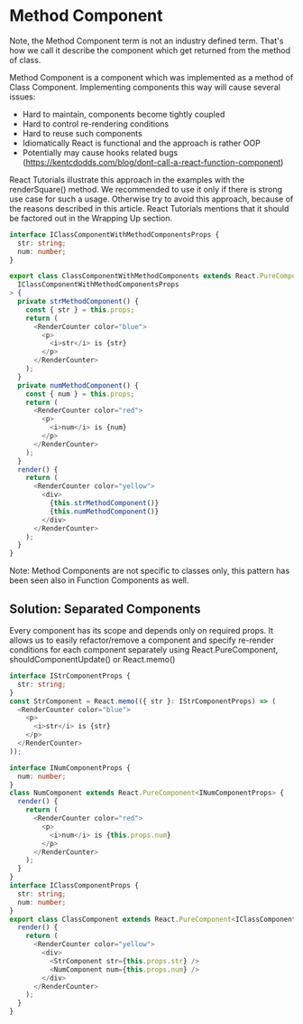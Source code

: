 # Method Component

Note, the Method Component term is not an industry defined term. That's how we call it describe the component which get returned from the method of class.

Method Component is a component which was implemented as a method of Class Component. Implementing components this way will cause several issues:

- Hard to maintain, components become tightly coupled
- Hard to control re-rendering conditions
- Hard to reuse such components
- Idiomatically React is functional and the approach is rather OOP
- Potentially may cause hooks related bugs (https://kentcdodds.com/blog/dont-call-a-react-function-component)

React Tutorials illustrate this approach in the examples with the renderSquare() method. We recommended to use it only if there is strong use case for such a usage. Otherwise try to avoid this approach, because of the reasons described in this article. React Tutorials mentions that it should be factored out in the Wrapping Up section.

```ts
interface IClassComponentWithMethodComponentsProps {
  str: string;
  num: number;
}

export class ClassComponentWithMethodComponents extends React.PureComponent<
  IClassComponentWithMethodComponentsProps
> {
  private strMethodComponent() {
    const { str } = this.props;
    return (
      <RenderCounter color="blue">
        <p>
          <i>str</i> is {str}
        </p>
      </RenderCounter>
    );
  }
  private numMethodComponent() {
    const { num } = this.props;
    return (
      <RenderCounter color="red">
        <p>
          <i>num</i> is {num}
        </p>
      </RenderCounter>
    );
  }
  render() {
    return (
      <RenderCounter color="yellow">
        <div>
          {this.strMethodComponent()}
          {this.numMethodComponent()}
        </div>
      </RenderCounter>
    );
  }
}
```

Note: Method Components are not specific to classes only, this pattern has been seen also in Function Components as well.

## Solution: Separated Components

Every component has its scope and depends only on required props. It allows us to easily refactor/remove a component and specify re-render conditions for each component separately using React.PureComponent, shouldComponentUpdate() or React.memo()

```ts
interface IStrComponentProps {
  str: string;
}
const StrComponent = React.memo(({ str }: IStrComponentProps) => (
  <RenderCounter color="blue">
    <p>
      <i>str</i> is {str}
    </p>
  </RenderCounter>
));

interface INumComponentProps {
  num: number;
}
class NumComponent extends React.PureComponent<INumComponentProps> {
  render() {
    return (
      <RenderCounter color="red">
        <p>
          <i>num</i> is {this.props.num}
        </p>
      </RenderCounter>
    );
  }
}
interface IClassComponentProps {
  str: string;
  num: number;
}
export class ClassComponent extends React.PureComponent<IClassComponentProps> {
  render() {
    return (
      <RenderCounter color="yellow">
        <div>
          <StrComponent str={this.props.str} />
          <NumComponent num={this.props.num} />
        </div>
      </RenderCounter>
    );
  }
}
```
